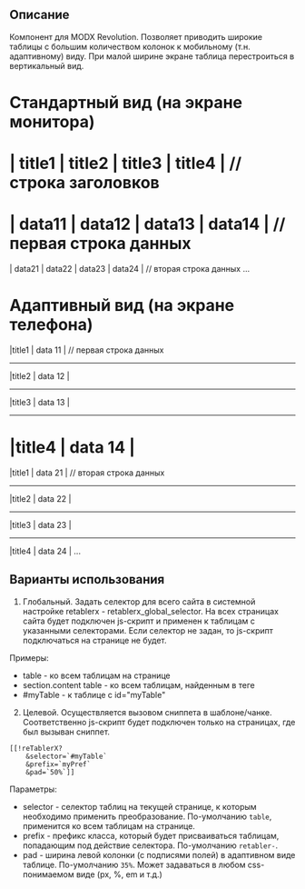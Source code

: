 ## Описание

Компонент для MODX Revolution. Позволяет приводить широкие таблицы с большим количеством колонок к мобильному (т.н. адаптивному) виду. При малой ширине экране таблица перестроиться в вертикальный вид.

Стандартный вид (на экране монитора)
=====================================
| title1 | title2 | title3 | title4 | // строка заголовков
=====================================
| data11 | data12 | data13 | data14 | // первая строка данных
=====================================
| data21 | data22 | data23 | data24 | // вторая строка данных
...

Адаптивный вид (на экране телефона)
===================
|title1 | data 11 | // первая строка данных
___________________
|title2 | data 12 |
___________________
|title3 | data 13 |
___________________
|title4 | data 14 |
===================
|title1 | data 21 | // вторая строка данных
___________________
|title2 | data 22 |
___________________
|title3 | data 23 |
___________________
|title4 | data 24 |
...

## Варианты использования

1) Глобальный. Задать селектор для всего сайта в системной настройке retablerx - retablerx_global_selector.
На всех страницах сайта будет подключен js-скрипт и применен к таблицам с указанными селекторами. Если селектор не задан, то js-скрипт подключаться на странице не будет.

Примеры:
* table - ко всем таблицам на странице
* section.content table - ко всем таблицам, найденным в теге <section class="content">
* #myTable - к таблице с id="myTable"

2) Целевой. Осуществляется вызовом сниппета в шаблоне/чанке. Соответственно js-скрипт будет подключен только на страницах, где был вызыван сниппет.

```
[[!reTablerX?
	&selector=`#myTable`
    &prefix=`myPref`
    &pad=`50%`]]
```

Параметры:
* selector - селектор таблиц на текущей странице, к которым необходимо применить преобразование.
По-умолчанию `table`, применится ко всем таблицам на странице.
* prefix - префикс класса, который будет присваиваться таблицам, попадающим под действие селектора.
По-умолчанию `retabler-`.
* pad - ширина левой колонки (с подписями полей) в адаптивном виде таблице.
По-умолчанию `35%`. Может задаваться в любом css-понимаемом виде (px, %, em и т.д.)
